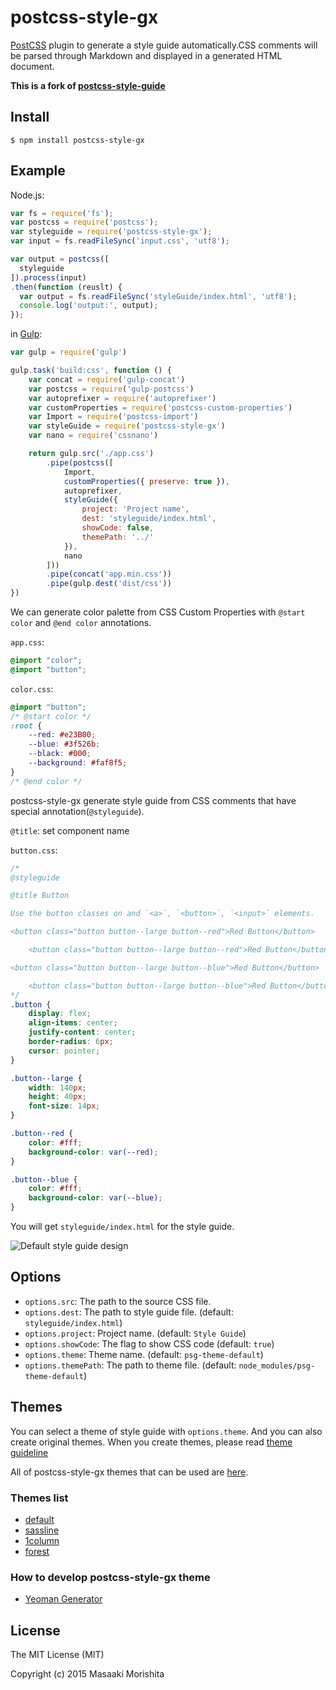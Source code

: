 # postcss-style-gx
[PostCSS](https://github.com/postcss/postcss) plugin to generate a style guide automatically.CSS comments will be parsed through Markdown and displayed in a generated HTML document.


**This is a fork of [postcss-style-guide](https://github.com/morishitter/postcss-style-guide)**


## Install

```shell
$ npm install postcss-style-gx
```

## Example

Node.js:

```js
var fs = require('fs');
var postcss = require('postcss');
var styleguide = require('postcss-style-gx');
var input = fs.readFileSync('input.css', 'utf8');

var output = postcss([
  styleguide
]).process(input)
.then(function (reuslt) {
  var output = fs.readFileSync('styleGuide/index.html', 'utf8');
  console.log('output:', output);
});
```

in [Gulp](https://github.com/gulpjs/gulp):

```js
var gulp = require('gulp')

gulp.task('build:css', function () {
    var concat = require('gulp-concat')
    var postcss = require('gulp-postcss')
    var autoprefixer = require('autoprefixer')
    var customProperties = require('postcss-custom-properties')
    var Import = require('postcss-import')
    var styleGuide = require('postcss-style-gx')
    var nano = require('cssnano')

    return gulp.src('./app.css')
        .pipe(postcss([
            Import,
            customProperties({ preserve: true }),
            autoprefixer,
            styleGuide({
                project: 'Project name',
                dest: 'styleguide/index.html',
                showCode: false,
                themePath: '../'
            }),
            nano
        ]))
        .pipe(concat('app.min.css'))
        .pipe(gulp.dest('dist/css'))
})
```

We can generate color palette from CSS Custom Properties with `@start color` and `@end color` annotations.

`app.css`:

```css
@import "color";
@import "button";
```

`color.css`:

```css
@import "button";
/* @start color */
:root {
    --red: #e23B00;
    --blue: #3f526b;
    --black: #000;
    --background: #faf8f5;
}
/* @end color */
```

postcss-style-gx generate style guide from CSS comments that have special annotation(`@styleguide`).

`@title`: set component name

`button.css`:

```css
/*
@styleguide

@title Button

Use the button classes on and `<a>`, `<button>`, `<input>` elements.

<button class="button button--large button--red">Red Button</button>

    <button class="button button--large button--red">Red Button</button>

<button class="button button--large button--blue">Red Button</button>

    <button class="button button--large button--blue">Red Button</button>
*/
.button {
    display: flex;
    align-items: center;
    justify-content: center;
    border-radius: 6px;
    cursor: pointer;
}

.button--large {
    width: 140px;
    height: 40px;
    font-size: 14px;
}

.button--red {
    color: #fff;
    background-color: var(--red);
}

.button--blue {
    color: #fff;
    background-color: var(--blue);
}
```

You will get `styleguide/index.html` for the style guide.

![Default style guide design](./style-guide-default.png)


## Options

- `options.src`: The path to the source CSS file.
- `options.dest`: The path to style guide file. (default: `styleguide/index.html`)
- `options.project`: Project name. (default: `Style Guide`)
- `options.showCode`: The flag to show CSS code (default: `true`)
- `options.theme`: Theme name. (default: `psg-theme-default`)
- `options.themePath`: The path to theme file. (default: `node_modules/psg-theme-default`)

## Themes

You can select a theme of style guide with `options.theme`.
And you can also create original themes.
When you create themes, please read [theme guideline](https://github.com/morishitter/postcss-style-gx/blob/master/docs/theme-guideline.md)

All of postcss-style-gx themes that can be used are [here](https://www.npmjs.com/search?q=psg-theme).

### Themes list

- [default](https://github.com/morishitter/psg-theme-default)
- [sassline](https://github.com/sotayamashita/psg-theme-sassline)
- [1column](https://github.com/seka/psg-theme-1column)
- [forest](https://github.com/morishitter/psg-theme-forest)

### How to develop postcss-style-gx theme

- [Yeoman Generator](https://github.com/sotayamashita/generator-psg-theme)

## License

The MIT License (MIT)

Copyright (c) 2015 Masaaki Morishita
